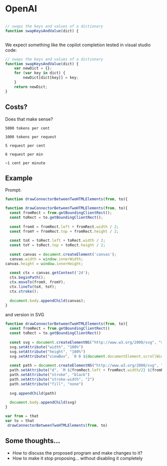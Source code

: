 # OpenAI

```javascript {.example1}

// swaps the keys and values of a dictionary
function swapKeysAndValue(dict) {



```


We expect something like the copilot completion tested in visual studio code:

```javascript
// swaps the keys and values of a dictionary
function swapKeysAndValue(dict) {
    var newDict = {};
    for (var key in dict) {
        newDict[dict[key]] = key;
    }
    return newDict;
}
```





<script>

  import OpenAI from "./openai.js"
  
  
(async () => {
  var code = lively.query(this, ".example1").textContent
  var data = await OpenAI.completeCode(code)

    var inspector = await (<lively-inspector></lively-inspector>)
      inspector.inspect(data) 

  var code = document.createElement("pre")
  code.textContent = data.completion

  return <div><h3>RESULT:</h3> {code}<h4>Data</h4> {inspector}</div>
  
})()


</script>

## Costs?

Does that make sense?

```
5000 tokens per cent

1000 tokens per request

5 request per cent

6 request per min

~1 cent per minute

```

## Example

Prompt:

```javascript
function drawConnectorBetweenTwoHTMLElements(from, to){

```

```javascript
function drawConnectorBetweenTwoHTMLElements(from, to){
  const fromRect = from.getBoundingClientRect();
  const toRect = to.getBoundingClientRect();
  
  const fromX = fromRect.left + fromRect.width / 2;
  const fromY = fromRect.top + fromRect.height / 2;
  
  const toX = toRect.left + toRect.width / 2;
  const toY = toRect.top + toRect.height / 2;
  
  const canvas = document.createElement('canvas');
  canvas.width = window.innerWidth;
canvas.height = window.innerHeight;
  
  const ctx = canvas.getContext('2d');
  ctx.beginPath();
  ctx.moveTo(fromX, fromY);
  ctx.lineTo(toX, toY);
  ctx.stroke();
  
  document.body.appendChild(canvas);
}
```

and version in SVG

```javascript
function drawConnectorBetweenTwoHTMLElements(from, to){
  const fromRect = from.getBoundingClientRect()
  const toRect = to.getBoundingClientRect()
  
  const svg = document.createElementNS("http://www.w3.org/2000/svg", "svg")
  svg.setAttribute("width", "100%")
  svg.setAttribute("height", "100%")
  svg.setAttribute("viewBox", `0 0 ${document.documentElement.scrollWidth} ${document.documentElement.scrollHeight}`)
  
  const path = document.createElementNS("http://www.w3.org/2000/svg", "path")
  path.setAttribute("d", `M ${fromRect.left + fromRect.width/2} ${fromRect.top + fromRect.height/2} L ${toRect.left + toRect.width/2} ${toRect.top + toRect.height/2}`)
  path.setAttribute("stroke", "black")
  path.setAttribute("stroke-width", "2")
  path.setAttribute("fill", "none")
  
  svg.appendChild(path)
  
  document.body.appendChild(svg)
}
```




```javascript
var from = that
var to = that
 drawConnectorBetweenTwoHTMLElements(from, to)
```


## Some thoughts...

- How to discuss the proposed program and make changes to it?
- How to make it stop proposing... without disabling it completely







